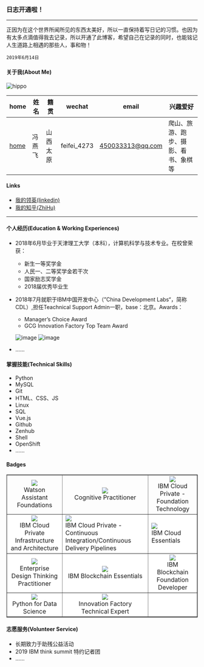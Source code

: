 ### 日志开通啦！
---
正因为在这个世界所闻所见的东西太美好，所以一直保持着写日记的习惯。也因为有太多点滴值得我去记录，所以开通了此博客，希望自己在记录的同时，也能铭记人生道路上相遇的那些人，事和物！
```
2019年6月14日
```
#### 关于我(About Me)

![hippo](http://ww4.sinaimg.cn/large/006tNc79ly1g48rg8dthfj30u01454qp.jpg)

| home | 姓名 | 籍贯 | wechat | email | 兴趣爱好 | 
| ------------- | ------------ |------------ |------------ |------------ |------------ |
| <a href="https://hippo00.github.io/vueblog/" target="_blank">home</a>  | 冯燕飞 | 山西太原 |feifei_4273| <a href=mailto:450033313@qq.com>450033313@qq.com</a> | 爬山、旅游、跑步、摄影、看书、象棋等 |

#### Links

* [我的领英(linkedin)](https://www.linkedin.com/in/feng-yan-fei-829486169?trk=profile_share_wechat&from=singlemessage&isappinstalled=0)
* [我的知乎(ZhiHu)](http://www.zhihu.com/people/feng-yan-fei-24)
_________

#### 个人经历(Education & Working Experiences)

+ 2018年6月毕业于天津理工大学（本科），计算机科学与技术专业。在校曾荣获：
   * 新生一等奖学金
   * 人民一、二等奖学金若干次
   * 国家励志奖学金
   * 2018届优秀毕业生
+ 2018年7月就职于IBM中国开发中心（”China Development Labs“，简称CDL）,担任Teachnical Support Admin一职，base：北京。Awards：
  * Manager’s Choice Award
  * GCG Innovation Factory Top Team Award
  
  ![image](http://ww2.sinaimg.cn/large/006tNc79ly1g5os047lwuj30oe132dnh.jpg)
  ![image](http://ww1.sinaimg.cn/large/006y8mN6ly1g687jce9lhj31400u0npd.jpg)
  
+ ......

#### 掌握技能(Technical Skills)

+ Python
+ MySQL
+ Git
+ HTML、CSS、JS
+ Linux
+ SQL
+ Vue.js
+ Github
+ Zenhub
+ Shell
+ OpenShift
+ ......

#### Badges

<table border="1px solid #ccc" cellspacing="0" cellpadding="0">
  <tr>
    <td style="text-align:center;"><a href="https://www.youracclaim.com/badges/7f572760-c0f3-4e99-b360-513197c90881/linked_in_profile" target="_blank"><img align="middle" src="https://tva1.sinaimg.cn/large/006y8mN6ly1g9dmdufl5qj303h03hjrq.jpg" /></a><br/>Watson Assistant Foundations</td>
    <td style="text-align:center"><a href="https://www.youracclaim.com/badges/990f6c2f-ee01-4fd0-a116-f197f58553d7/linked_in_profile" target="_blank"><img align="middle" src="https://tva1.sinaimg.cn/large/006y8mN6ly1g9dmmp18hsj303h03h0sz.jpg" /></a><br/>Cognitive Practitioner</td>
    <td style="text-align:center"><a href="https://www.youracclaim.com/badges/4193a0a2-58be-4736-8105-2a81b5dbeab7/linked_in_profile" target="_blank"><img align="middle" src="https://tva1.sinaimg.cn/large/006y8mN6ly1g9dmqahf2qj303h03hjrq.jpg" /></a><br/>IBM Cloud Private - Foundation Technology</td>
  </tr>
  <tr>
    <td style="background-color:white;text-align:center" ><a href="https://www.youracclaim.com/badges/5f910bfd-3d37-40a8-8b71-581df744fc8a/linked_in_profile" target="_blank"><img align="middle" src="https://tva1.sinaimg.cn/large/006y8mN6ly1g9dmyq22zwj303h03h74n.jpg" /></a><br/>IBM Cloud Private Infrastructure and Architecture</td>
    <td style="background-color:white;><center><a href="https://www.youracclaim.com/badges/7e8ecc1d-5a69-4790-9269-034310cd4dfe/linked_in_profile" target="_blank"><img align="middle" src="https://tva1.sinaimg.cn/large/006y8mN6ly1g9dn31gm85j303h03hmxh.jpg" /></a><br/>IBM Cloud Private - Continuous Integration/Continuous Delivery Pipelines<center></td>
    <td style="background-color:white;><center><a href="https://www.youracclaim.com/badges/d74cb6e5-41e0-4c33-97f2-2b7cdc553582/linked_in_profile" target="_blank"><img align="middle" src="https://tva1.sinaimg.cn/large/006y8mN6ly1g9dn4kldeaj303h03hgm1.jpg" /></a><br/>IBM Cloud Essentials<center></td>
  </tr>
  <tr>
    <td style="background-color:white; text-align:center"><a href="https://www.youracclaim.com/badges/929380b0-b35f-4bfe-8ca6-e4bf0eee0137/linked_in_profile" target="_blank"><img align="middle" src="https://tva1.sinaimg.cn/large/006y8mN6ly1g9dn6v3snzj303h03h3yp.jpg" /></a><br/>Enterprise Design Thinking Practitioner</td>
    <td style="background-color:white"><center><a href="https://www.youracclaim.com/badges/383ae7f5-b81a-4f4a-af6a-42dd8fa9c17a/linked_in_profile" target="_blank"><img align="middle" src="https://tva1.sinaimg.cn/large/006y8mN6ly1g9dn8489o6j303h03h3yn.jpg" /><br/></a>IBM Blockchain Essentials<center></td>
    <td style="background-color:white"><center><a href="https://www.youracclaim.com/badges/43cad4b9-a2df-4a89-aa5e-2774826baa89/linked_in_profile" target="_blank"><img align="middle" src="https://tva1.sinaimg.cn/large/006y8mN6ly1g9dnehq371j304s04sglz.jpg"  /><br/></a>IBM Blockchain Foundation Developer<center></td>
  </tr>
  <tr>
    <td style="background-color:white"><center><a href="https://www.youracclaim.com/badges/734d86d3-c6de-47f1-a66d-58bb8672d1f0/linked_in_profile" target="_blank"><img align="middle" src="https://tva1.sinaimg.cn/large/006y8mN6ly1g9dnl2gfvej304s04smxs.jpg" /><br/></a>Python for Data Science<center></td>
    <td style="background-color:white"><center><a href="https://www.youracclaim.com/badges/b9fdc730-b467-40e1-8e9d-acc49663e1d1/linked_in_profile" target="_blank"><img align="middle" src="https://tva1.sinaimg.cn/large/006y8mN6ly1g9dni4kf8sj304u04u0ta.jpg" /><br/></a>Innovation Factory Technical Expert<center></td>
      <td style="background-color:white"><center><a href="" target="_blank"><img align="middle" src="" /><br/></a><center></td>
  </tr>
</table>

#### 志愿服务(Volunteer Service)

* 长期致力于助残公益活动
* 2019 IBM think summit 特约记者团
* ......

